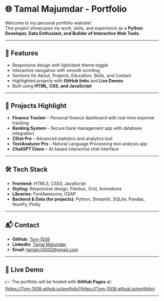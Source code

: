 # 🌐 Tamal Majumdar - Portfolio

Welcome to my personal portfolio website!  
This project showcases my work, skills, and experience as a **Python Developer, Data Enthusiast, and Builder of Interactive Web Tools**.

---

## 🚀 Features
- Responsive design with light/dark theme toggle
- Interactive navigation with smooth scrolling
- Sections for About, Projects, Education, Skills, and Contact
- Highlighted projects with **GitHub links** and **Live Demos**
- Built using **HTML, CSS, and JavaScript**

---

## 📂 Projects Highlight
- **Finance Tracker** – Personal finance dashboard with real-time expense tracking  
- **Banking System** – Secure bank management app with database integration  
- **ZStat Pro** – Advanced statistics and analytics tool  
- **TextAnalyzer Pro** – Natural Language Processing text analysis app  
- **ChatGPT Clone** – AI-based interactive chat interface  

---

## 🛠️ Tech Stack
- **Frontend:** HTML5, CSS3, JavaScript  
- **Styling:** Responsive design, Flexbox, Grid, Animations  
- **Libraries:** FontAwesome, GSAP  
- **Backend & Data (for projects):** Python, Streamlit, SQLite, Pandas, NumPy, Plotly  

---

## 📬 Contact
- **GitHub:** [Tom-1508](https://github.com/Tom-1508)  
- **LinkedIn:** [Tamal Majumdar](https://www.linkedin.com/in/tamal-majumdar-a685a61b4)  
- **Email:** tamalcrj2002@gmail.com  

---

## 🌟 Live Demo
👉 The portfolio will be hosted with **GitHub Pages** at:  
[https://Tom-1508.github.io/portfolio](https://Tom-1508.github.io/portfolio)

---
